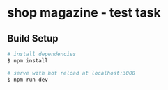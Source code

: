 # shop magazine - test task

## Build Setup

```bash
# install dependencies
$ npm install

# serve with hot reload at localhost:3000
$ npm run dev

```




